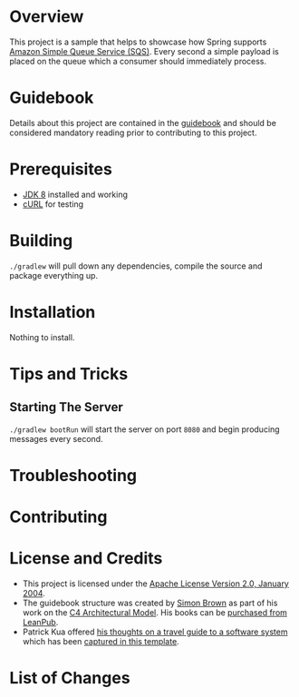 # Overview
This project is a sample that helps to showcase how Spring supports [Amazon Simple Queue Service (SQS)](https://aws.amazon.com/sqs/).  Every second a simple payload is placed on the queue which a consumer should immediately process.

# Guidebook
Details about this project are contained in the [guidebook](guidebook/guidebook.md)
and should be considered mandatory reading prior to contributing to this project.

# Prerequisites
* [JDK 8](http://zulu.org/) installed and working
* [cURL](https://curl.haxx.se/) for testing

# Building
`./gradlew` will pull down any dependencies, compile the source and package everything up.

# Installation
Nothing to install.

# Tips and Tricks
## Starting The Server
`./gradlew bootRun` will start the server on port `8080` and begin producing messages every second.

# Troubleshooting

# Contributing

# License and Credits
* This project is licensed under the [Apache License Version 2.0, January 2004](http://www.apache.org/licenses/).
* The guidebook structure was created by [Simon Brown](http://simonbrown.je/) as part of his work on the [C4 Architectural Model](https://c4model.com/).  His books can be [purchased from LeanPub](https://leanpub.com/b/software-architecture).
* Patrick Kua offered [his thoughts on a travel guide to a software system](https://www.safaribooksonline.com/library/view/oreilly-software-architecture/9781491985274/video315451.html) which has been [captured in this template](travel-guide/travel-guide.md).

# List of Changes

